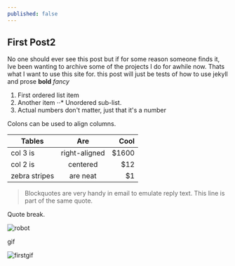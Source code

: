 ```yaml
---
published: false
---
```

## First Post2
No one should ever see this post but if for some reason someone finds it, Ive been wanting to archive some of the projects I do for awhile now. Thats what I want to use this site for. this post will just be tests of how to use jekyll and prose
**bold**
*fancy*

1. First ordered list item
2. Another item
⋅⋅* Unordered sub-list. 
1. Actual numbers don't matter, just that it's a number

Colons can be used to align columns.

| Tables        | Are           | Cool  |
| ------------- |:-------------:| -----:|
| col 3 is      | right-aligned | $1600 |
| col 2 is      | centered      |   $12 |
| zebra stripes | are neat      |    $1 |

> Blockquotes are very handy in email to emulate reply text.
> This line is part of the same quote.

Quote break.

![robot]({{site.baseurl}}/HaloByte1.jpg)

gif

![firstgif]({{site.baseurl}}/047.gif)

